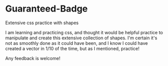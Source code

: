 # Guaranteed-Badge
Extensive css practice with shapes

I am learning and practicing css, and thought it would be helpful practice to manipulate and create this extensive 
collection of shapes. I'm certain it's not as smoothly done as it could have been, and I know I could have created a 
vector in 1/10 of the time, but as I mentioned, practice!

Any feedback is welcome!
